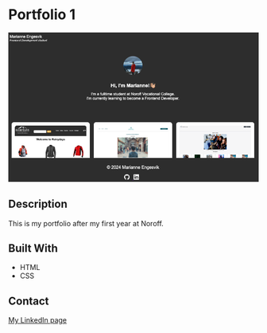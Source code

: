 # Portfolio 1

![image](https://github.com/Mariengs/portfolio1/blob/main/Skjermbilde%202024-12-03%20kl.%2011.45.39.png?raw=true)



## Description
This is my portfolio after my first year at Noroff. 

## Built With
- HTML
- CSS


## Contact

[My LinkedIn page](https://www.linkedin.com/in/marianne-e-b95049295/)
